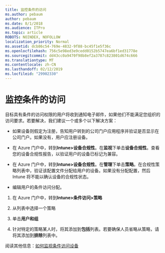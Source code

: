 ```yaml
---
title: 监控条件的访问
ms.author: pebaum
author: pebaum
ms.date: 8/1/2018
ms.audience: ITPro
ms.topic: article
ROBOTS: NOINDEX, NOFOLLOW
localization_priority: Normal
ms.assetid: dcb86c54-769e-4832-9f88-bc45f1e5f36c
ms.openlocfilehash: 756c5e98ed3e9cedd0152b5747ea6bf1ed31778e
ms.sourcegitcommit: dd43cc0a9470f98b8ef2a3787c823801d674c666
ms.translationtype: MT
ms.contentlocale: zh-CN
ms.lasthandoff: 02/12/2019
ms.locfileid: "29902330"
---
```

# <a name="monitoring-conditional-access"></a>监控条件的访问

目标具有条件的访问权限的用户将收到通知电子邮件，如果他们不能满足您组织的访问要求。若要解决，我们建议一个或多个以下解决方案：
  
- 如果设备则假定为注册，告知用户转到的公司门户应用程序并验证是否显示在公司门户。如果没有，用户应注册设备。
    
- 在 Azure 门户中，转到**Intune\>设备合规性**。在**监视**下单击**设备合规性**。查看您的设备合规性报告，以验证用户的设备已标记为兼容。 
    
- 在 Azure 门户中，转到**Intune\>设备合规性**。在**管理**下单击**策略**。在合规性策略列表中，验证该配置文件分配给用户的设备。如果没有分配配置，然后 Intune 将不能以确认设备的合规性状态。 
    
- 编辑用户的条件访问分配。
    
1. 在 Azure 门户中，转到**Intune\>条件访问\>策略**
    
2. 从列表中选择一个策略
    
3. 单击**用户和组**
    
4. 针对特定的策略某人时，将其添加到**包括**列表。若要确保人员省略从策略，请将其添加到**排除**列表中。 
    
阅读其他信息：[如何监视条件访问设备](https://docs.microsoft.com/intune/conditional-access-exchange-monitor)
  

